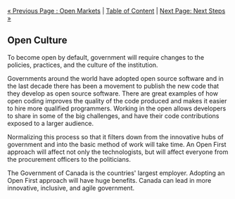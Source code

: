 [« Previous Page : Open Markets](5_Open_Markets.md) | [Table of Content](README.md#table-of-content) | [Next Page: Next Steps »](7_Next_Steps.md)

## Open Culture

To become open by default, government will require changes to the policies, practices, and the culture of the institution.

Governments around the world have adopted open source software and in the last decade there has been a movement to publish the new code that they develop as open source software. There are great examples of how open coding improves the quality of the code produced and makes it easier to hire more qualified programmers. Working in the open allows developers to share in some of the big challenges, and have their code contributions exposed to a larger audience.

Normalizing this process so that it filters down from the innovative hubs of government and into the basic method of work will take time. An Open First approach will affect not only the technologists, but will affect everyone from the procurement officers to the politicians.

The Government of Canada is the countries' largest employer. Adopting an Open First approach will have huge benefits. Canada can lead in more innovative, inclusive, and agile government.
